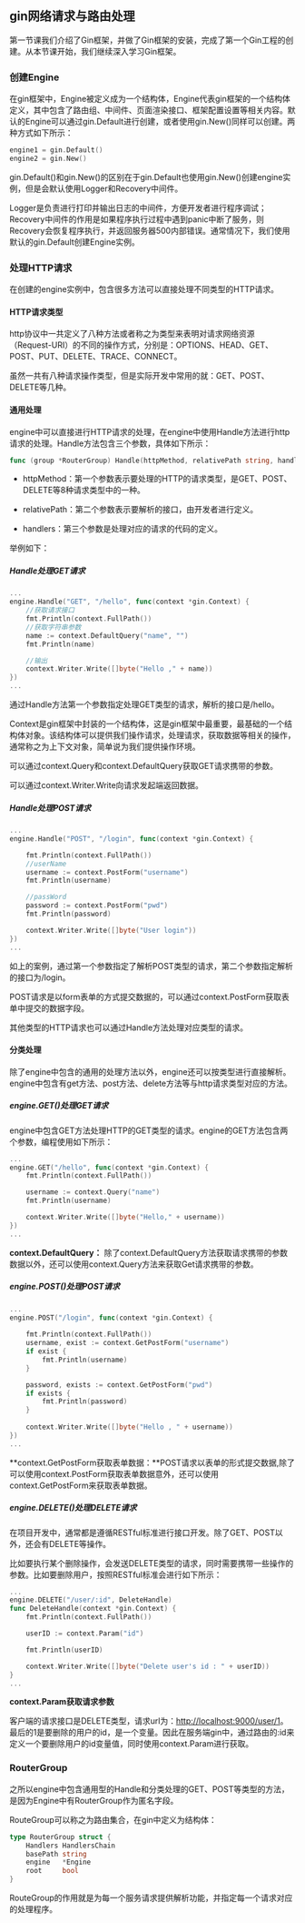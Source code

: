 ## gin网络请求与路由处理

第一节课我们介绍了Gin框架，并做了Gin框架的安装，完成了第一个Gin工程的创建。从本节课开始，我们继续深入学习Gin框架。

### 创建Engine
在gin框架中，Engine被定义成为一个结构体，Engine代表gin框架的一个结构体定义，其中包含了路由组、中间件、页面渲染接口、框架配置设置等相关内容。默认的Engine可以通过gin.Default进行创建，或者使用gin.New()同样可以创建。两种方式如下所示：

```go
engine1 = gin.Default()
engine2 = gin.New()
```

gin.Default()和gin.New()的区别在于gin.Default也使用gin.New()创建engine实例，但是会默认使用Logger和Recovery中间件。

Logger是负责进行打印并输出日志的中间件，方便开发者进行程序调试；Recovery中间件的作用是如果程序执行过程中遇到panic中断了服务，则Recovery会恢复程序执行，并返回服务器500内部错误。通常情况下，我们使用默认的gin.Default创建Engine实例。

### 处理HTTP请求
在创建的engine实例中，包含很多方法可以直接处理不同类型的HTTP请求。

#### HTTP请求类型
http协议中一共定义了八种方法或者称之为类型来表明对请求网络资源（Request-URI）的不同的操作方式，分别是：OPTIONS、HEAD、GET、POST、PUT、DELETE、TRACE、CONNECT。

虽然一共有八种请求操作类型，但是实际开发中常用的就：GET、POST、DELETE等几种。

#### 通用处理
engine中可以直接进行HTTP请求的处理，在engine中使用Handle方法进行http请求的处理。Handle方法包含三个参数，具体如下所示：

```go
func (group *RouterGroup) Handle(httpMethod, relativePath string, handlers ...HandlerFunc) IRoutes
```

* httpMethod：第一个参数表示要处理的HTTP的请求类型，是GET、POST、DELETE等8种请求类型中的一种。

* relativePath：第二个参数表示要解析的接口，由开发者进行定义。

* handlers：第三个参数是处理对应的请求的代码的定义。

举例如下：

##### Handle处理GET请求
```go
...
engine.Handle("GET", "/hello", func(context *gin.Context) {
	//获取请求接口
	fmt.Println(context.FullPath())
	//获取字符串参数
	name := context.DefaultQuery("name", "")
	fmt.Println(name)

	//输出
	context.Writer.Write([]byte("Hello ," + name))
})
...
```

通过Handle方法第一个参数指定处理GET类型的请求，解析的接口是/hello。

Context是gin框架中封装的一个结构体，这是gin框架中最重要，最基础的一个结构体对象。该结构体可以提供我们操作请求，处理请求，获取数据等相关的操作，通常称之为上下文对象，简单说为我们提供操作环境。

可以通过context.Query和context.DefaultQuery获取GET请求携带的参数。

可以通过context.Writer.Write向请求发起端返回数据。

##### Handle处理POST请求
```go
...
engine.Handle("POST", "/login", func(context *gin.Context) {

	fmt.Println(context.FullPath())
	//userName
	username := context.PostForm("username")
	fmt.Println(username)

	//passWord
	password := context.PostForm("pwd")
	fmt.Println(password)

	context.Writer.Write([]byte("User login"))
})
...
```

如上的案例，通过第一个参数指定了解析POST类型的请求，第二个参数指定解析的接口为/login。

POST请求是以form表单的方式提交数据的，可以通过context.PostForm获取表单中提交的数据字段。

其他类型的HTTP请求也可以通过Handle方法处理对应类型的请求。

#### 分类处理
除了engine中包含的通用的处理方法以外，engine还可以按类型进行直接解析。engine中包含有get方法、post方法、delete方法等与http请求类型对应的方法。

##### engine.GET()处理GET请求
engine中包含GET方法处理HTTP的GET类型的请求。engine的GET方法包含两个参数，编程使用如下所示：
```go
...
engine.GET("/hello", func(context *gin.Context) {
	fmt.Println(context.FullPath())

	username := context.Query("name")
	fmt.Println(username)

	context.Writer.Write([]byte("Hello," + username))
})
...
```

**context.DefaultQuery：** 除了context.DefaultQuery方法获取请求携带的参数数据以外，还可以使用context.Query方法来获取Get请求携带的参数。

##### engine.POST()处理POST请求
```go
...
engine.POST("/login", func(context *gin.Context) {
	
	fmt.Println(context.FullPath())
	username, exist := context.GetPostForm("username")
	if exist {
		fmt.Println(username)
	}

	password, exists := context.GetPostForm("pwd")
	if exists {
		fmt.Println(password)
	}
	
	context.Writer.Write([]byte("Hello , " + username))
})
...
```

**context.GetPostForm获取表单数据：**POST请求以表单的形式提交数据,除了可以使用context.PostForm获取表单数据意外，还可以使用context.GetPostForm来获取表单数据。

##### engine.DELETE()处理DELETE请求
在项目开发中，通常都是遵循RESTful标准进行接口开发。除了GET、POST以外，还会有DELETE等操作。

比如要执行某个删除操作，会发送DELETE类型的请求，同时需要携带一些操作的参数。比如要删除用户，按照RESTful标准会进行如下所示：
```go
...
engine.DELETE("/user/:id", DeleteHandle)
func DeleteHandle(context *gin.Context) {
	fmt.Println(context.FullPath())

	userID := context.Param("id")

	fmt.Println(userID)

	context.Writer.Write([]byte("Delete user's id : " + userID))
}
...
```

**context.Param获取请求参数**  

客户端的请求接口是DELETE类型，请求url为：[http://localhost:9000/user/1](http://localhost:9000/user/1)。最后的1是要删除的用户的id，是一个变量。因此在服务端gin中，通过路由的:id来定义一个要删除用户的id变量值，同时使用context.Param进行获取。

### RouterGroup
之所以engine中包含通用型的Handle和分类处理的GET、POST等类型的方法，是因为Engine中有RouterGroup作为匿名字段。

RouteGroup可以称之为路由集合，在gin中定义为结构体：
```go
type RouterGroup struct {
	Handlers HandlersChain
	basePath string
	engine   *Engine
	root     bool
}
```

RouteGroup的作用就是为每一个服务请求提供解析功能，并指定每一个请求对应的处理程序。




















